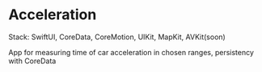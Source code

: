 # Acceleration

Stack: SwiftUI, CoreData, CoreMotion, UIKit, MapKit, AVKit(soon)

App for measuring time of car acceleration in chosen ranges, persistency with CoreData
